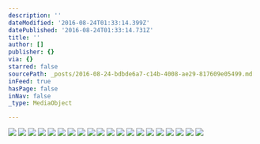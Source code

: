 ```yaml
---
description: ''
dateModified: '2016-08-24T01:33:14.399Z'
datePublished: '2016-08-24T01:33:14.731Z'
title: ''
author: []
publisher: {}
via: {}
starred: false
sourcePath: _posts/2016-08-24-bdbde6a7-c14b-4008-ae29-817609e05499.md
inFeed: true
hasPage: false
inNav: false
_type: MediaObject

---
```

![](https://the-grid-user-content.s3-us-west-2.amazonaws.com/ca2a7d03-d938-4c63-b818-704cc4f46cd8.jpg)
![](https://the-grid-user-content.s3-us-west-2.amazonaws.com/b524c2ab-b607-4ca4-a2a2-1dd26b90f7d1.jpg)
![](https://the-grid-user-content.s3-us-west-2.amazonaws.com/52af6dcf-f665-4fb4-ba5e-5ba74577aaf5.jpg)
![](https://the-grid-user-content.s3-us-west-2.amazonaws.com/12b25c34-a786-4db9-a5fc-878cb8f84c37.jpg)
![](https://the-grid-user-content.s3-us-west-2.amazonaws.com/20b177bb-a99f-4e30-ac7a-1248df9c125a.jpg)
![](https://the-grid-user-content.s3-us-west-2.amazonaws.com/a9dcb9d7-53fb-49da-b116-8f10db4c9266.jpg)
![](https://the-grid-user-content.s3-us-west-2.amazonaws.com/67c73006-07f8-4f44-9b27-e962db97612c.jpg)
![](https://the-grid-user-content.s3-us-west-2.amazonaws.com/bbd49330-f68f-4304-ac37-f90127711a22.jpg)
![](https://the-grid-user-content.s3-us-west-2.amazonaws.com/27f8a2c5-540f-45b2-8561-9959da2cfbf9.jpg)
![](https://the-grid-user-content.s3-us-west-2.amazonaws.com/86cc6988-6b0c-4f3a-b303-c3f49fca3ea2.jpg)
![](https://the-grid-user-content.s3-us-west-2.amazonaws.com/9de21daf-d53b-4c7f-b2f9-90a00c69fda7.jpg)
![](https://the-grid-user-content.s3-us-west-2.amazonaws.com/d10c73b8-bd36-4213-aff7-e416cbc7e1d7.jpg)
![](https://the-grid-user-content.s3-us-west-2.amazonaws.com/f0803f6f-98bc-4289-a2ec-8a86b2fe7db0.jpg)
![](https://the-grid-user-content.s3-us-west-2.amazonaws.com/2d059a8c-424d-4c03-97d2-d4f63b022647.jpg)
![](https://the-grid-user-content.s3-us-west-2.amazonaws.com/71bb08f1-6cdd-4717-9f84-be665c69f530.jpg)
![](https://the-grid-user-content.s3-us-west-2.amazonaws.com/a0743915-e469-472f-8d65-f2b78396aaf4.jpg)
![](https://the-grid-user-content.s3-us-west-2.amazonaws.com/0b4554cf-990d-4a64-8aca-87e0b34ad530.jpg)
![](https://the-grid-user-content.s3-us-west-2.amazonaws.com/5faae0be-ca2b-473e-9ae6-f9615cd6f37b.jpg)
![](https://the-grid-user-content.s3-us-west-2.amazonaws.com/51a13349-74f2-4c67-a3ca-5b2752316903.jpg)
![](https://the-grid-user-content.s3-us-west-2.amazonaws.com/85c464ca-eb6a-48d1-a121-c1e7692b2632.jpg)